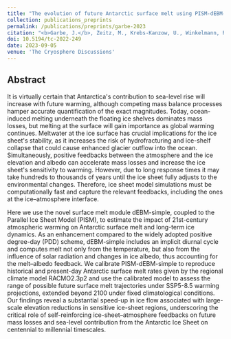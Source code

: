 ```yaml
---
title: "The evolution of future Antarctic surface melt using PISM-dEBM-simple"
collection: publications_preprints
permalink: /publications/preprints/garbe-2023
citation: "<b>Garbe, J.</b>, Zeitz, M., Krebs-Kanzow, U., Winkelmann, R.: <i>The evolution of future Antarctic surface melt using PISM-dEBM-simple</i>, The Cryosphere Discuss. [preprint], accepted, DOI: <a href='https://doi.org/10.5194/tc-2022-249'>10.5194/tc-2022-249</a>, 2023."
doi: 10.5194/tc-2022-249
date: 2023-09-05
venue: 'The Cryosphere Discussions'
---
```


## Abstract
It is virtually certain that Antarctica's contribution to sea-level rise will increase with future warming, although competing mass balance processes hamper accurate quantification of the exact magnitudes. Today, ocean-induced melting underneath the floating ice shelves dominates mass losses, but melting at the surface will gain importance as global warming continues. Meltwater at the ice surface has crucial implications for the ice sheet's stability, as it increases the risk of hydrofracturing and ice-shelf collapse that could cause enhanced glacier outflow into the ocean. Simultaneously, positive feedbacks between the atmosphere and the ice elevation and albedo can accelerate mass losses and increase the ice sheet's sensitivity to warming. However, due to long response times it may take hundreds to thousands of years until the ice sheet fully adjusts to the environmental changes. Therefore, ice sheet model simulations must be computationally fast and capture the relevant feedbacks, including the ones at the ice–atmosphere interface.

Here we use the novel surface melt module dEBM-simple, coupled to the Parallel Ice Sheet Model (PISM), to estimate the impact of 21st-century atmospheric warming on Antarctic surface melt and long-term ice dynamics. As an enhancement compared to the widely adopted positive degree-day (PDD) scheme, dEBM-simple includes an implicit diurnal cycle and computes melt not only from the temperature, but also from the influence of solar radiation and changes in ice albedo, thus accounting for the melt–albedo feedback. We calibrate PISM-dEBM-simple to reproduce historical and present-day Antarctic surface melt rates given by the regional climate model RACMO2.3p2 and use the calibrated model to assess the range of possible future surface melt trajectories under SSP5-8.5 warming projections, extended beyond 2100 under fixed climatological conditions. Our findings reveal a substantial speed-up in ice flow associated with large-scale elevation reductions in sensitive ice-sheet regions, underscoring the critical role of self-reinforcing ice-sheet–atmosphere feedbacks on future mass losses and sea-level contribution from the Antarctic Ice Sheet on centennial to millennial timescales.